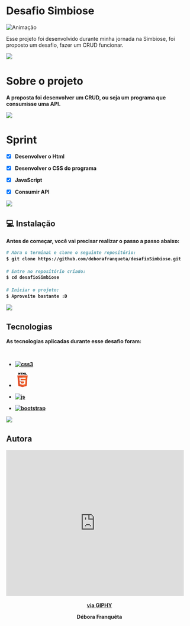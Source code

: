 # Desafio Simbiose #




![Animação](https://user-images.githubusercontent.com/72817900/150870292-9cbd238c-9090-43bc-81c9-90f56b6e7584.gif)


 
<p> Esse projeto foi desenvolvido durante minha jornada na Simbiose, foi proposto um desafio, fazer um CRUD funcionar.

<b> 


![](https://i.imgur.com/waxVImv.png)


<b>


# Sobre o projeto

<p> A proposta foi desenvolver um CRUD, ou seja um programa que consumisse uma API.</p>



<b> 




![](https://i.imgur.com/waxVImv.png)


# Sprint

- [x] Desenvolver o Html
- [x] Desenvolver o CSS do programa
- [x] JavaScript
- [x] Consumir API


<b> 


![](https://i.imgur.com/waxVImv.png)



##  💻 Instalação

<p> Antes de começar, você vai precisar realizar o passo a passo abaixo: 

```bash
# Abra o terminal e clone o seguinte repositório:
$ git clone https://github.com/deborafranqueta/desafioSimbiose.git

# Entre no repositório criado:
$ cd desafioSimbiose

# Iniciar o projeto:
$ Aproveite bastante :D

```
</p>

<b> 


![](https://i.imgur.com/waxVImv.png)



##  Tecnologias


As  tecnologias aplicadas durante esse desafio foram:

<br>


 - <a href="https://www.w3schools.com/css/" target="_blank"> <img src="https://raw.githubusercontent.com/devicons/devicon /master/icons/css3/css3-original-wordmark.svg" alt="css3" width="40" height="40"/> </a>

 - <a href="https://www.w3.org /html/" target="_blank"> <img src="https://raw.githubusercontent.com/devicons/devicon/master/icons/html5/html5-original-wordmark.svg" alt="html5" width= "40" altura="40"/> </a> 

 - <a href="https://developer.mozilla.org/pt-BR/docs/Web/JavaScript" target="_blank"> <img src="https://encrypted-tbn0.gstatic.com/images?q=tbn:ANd9GcSZqEmU957Lu04cLXjNuloYZRYIotlIDNYybg&usqp=CAU" alt="js" width= "30" altura="30"/> </a>

 - <a href="https://getbootstrap.com/" target="_blank"> <img src="https://startbootstrap.com/assets/img/brand-logos/bootstrap-4.svg" alt="bootstrap" width= "30" altura="30"/> </a>

<b> 


![](https://i.imgur.com/waxVImv.png)



##  Autora
 
 <span align ="center">
 
 <iframe src="https://giphy.com/embed/MeJgB3yMMwIaHmKD4z" width="480" height="394" frameBorder="0" class="giphy-embed" allowFullScreen></iframe><p><a href="https://giphy.com/gifs/2000s-00s-middle-school-MeJgB3yMMwIaHmKD4z">via GIPHY</a></p></div>
 <div aligin="center"> Débora Franquêta </div> </span>
